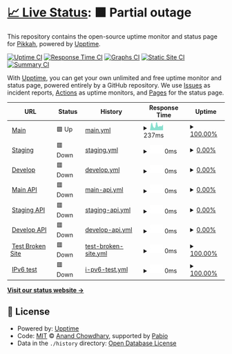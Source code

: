 # [📈 Live Status](https://demo.upptime.js.org): <!--live status--> **🟧 Partial outage**

This repository contains the open-source uptime monitor and status page for [Pikkah](https://demo.upptime.js.org), powered by [Upptime](https://github.com/upptime/upptime).

[![Uptime CI](https://github.com/Pikkah/upptime/workflows/Uptime%20CI/badge.svg)](https://github.com/Pikkah/upptime/actions?query=workflow%3A%22Uptime+CI%22)
[![Response Time CI](https://github.com/Pikkah/upptime/workflows/Response%20Time%20CI/badge.svg)](https://github.com/Pikkah/upptime/actions?query=workflow%3A%22Response+Time+CI%22)
[![Graphs CI](https://github.com/Pikkah/upptime/workflows/Graphs%20CI/badge.svg)](https://github.com/Pikkah/upptime/actions?query=workflow%3A%22Graphs+CI%22)
[![Static Site CI](https://github.com/Pikkah/upptime/workflows/Static%20Site%20CI/badge.svg)](https://github.com/Pikkah/upptime/actions?query=workflow%3A%22Static+Site+CI%22)
[![Summary CI](https://github.com/Pikkah/upptime/workflows/Summary%20CI/badge.svg)](https://github.com/Pikkah/upptime/actions?query=workflow%3A%22Summary+CI%22)

With [Upptime](https://upptime.js.org), you can get your own unlimited and free uptime monitor and status page, powered entirely by a GitHub repository. We use [Issues](https://github.com/Pikkah/upptime/issues) as incident reports, [Actions](https://github.com/Pikkah/upptime/actions) as uptime monitors, and [Pages](https://demo.upptime.js.org) for the status page.

<!--start: status pages-->
<!-- This summary is generated by Upptime (https://github.com/upptime/upptime) -->
<!-- Do not edit this manually, your changes will be overwritten -->
<!-- prettier-ignore -->
| URL | Status | History | Response Time | Uptime |
| --- | ------ | ------- | ------------- | ------ |
| <img alt="" src="https://icons.duckduckgo.com/ip3/www.pikkah.com.ico" height="13"> [Main](https://www.pikkah.com) | 🟩 Up | [main.yml](https://github.com/Pikkah/upptime/commits/HEAD/history/main.yml) | <details><summary><img alt="Response time graph" src="./graphs/main/response-time-week.png" height="20"> 237ms</summary><br><a href="https://demo.upptime.js.org/history/main"><img alt="Response time 237" src="https://img.shields.io/endpoint?url=https%3A%2F%2Fraw.githubusercontent.com%2FPikkah%2Fupptime%2FHEAD%2Fapi%2Fmain%2Fresponse-time.json"></a><br><a href="https://demo.upptime.js.org/history/main"><img alt="24-hour response time 188" src="https://img.shields.io/endpoint?url=https%3A%2F%2Fraw.githubusercontent.com%2FPikkah%2Fupptime%2FHEAD%2Fapi%2Fmain%2Fresponse-time-day.json"></a><br><a href="https://demo.upptime.js.org/history/main"><img alt="7-day response time 237" src="https://img.shields.io/endpoint?url=https%3A%2F%2Fraw.githubusercontent.com%2FPikkah%2Fupptime%2FHEAD%2Fapi%2Fmain%2Fresponse-time-week.json"></a><br><a href="https://demo.upptime.js.org/history/main"><img alt="30-day response time 237" src="https://img.shields.io/endpoint?url=https%3A%2F%2Fraw.githubusercontent.com%2FPikkah%2Fupptime%2FHEAD%2Fapi%2Fmain%2Fresponse-time-month.json"></a><br><a href="https://demo.upptime.js.org/history/main"><img alt="1-year response time 237" src="https://img.shields.io/endpoint?url=https%3A%2F%2Fraw.githubusercontent.com%2FPikkah%2Fupptime%2FHEAD%2Fapi%2Fmain%2Fresponse-time-year.json"></a></details> | <details><summary><a href="https://demo.upptime.js.org/history/main">100.00%</a></summary><a href="https://demo.upptime.js.org/history/main"><img alt="All-time uptime 100.00%" src="https://img.shields.io/endpoint?url=https%3A%2F%2Fraw.githubusercontent.com%2FPikkah%2Fupptime%2FHEAD%2Fapi%2Fmain%2Fuptime.json"></a><br><a href="https://demo.upptime.js.org/history/main"><img alt="24-hour uptime 100.00%" src="https://img.shields.io/endpoint?url=https%3A%2F%2Fraw.githubusercontent.com%2FPikkah%2Fupptime%2FHEAD%2Fapi%2Fmain%2Fuptime-day.json"></a><br><a href="https://demo.upptime.js.org/history/main"><img alt="7-day uptime 100.00%" src="https://img.shields.io/endpoint?url=https%3A%2F%2Fraw.githubusercontent.com%2FPikkah%2Fupptime%2FHEAD%2Fapi%2Fmain%2Fuptime-week.json"></a><br><a href="https://demo.upptime.js.org/history/main"><img alt="30-day uptime 100.00%" src="https://img.shields.io/endpoint?url=https%3A%2F%2Fraw.githubusercontent.com%2FPikkah%2Fupptime%2FHEAD%2Fapi%2Fmain%2Fuptime-month.json"></a><br><a href="https://demo.upptime.js.org/history/main"><img alt="1-year uptime 100.00%" src="https://img.shields.io/endpoint?url=https%3A%2F%2Fraw.githubusercontent.com%2FPikkah%2Fupptime%2FHEAD%2Fapi%2Fmain%2Fuptime-year.json"></a></details>
| <img alt="" src="https://icons.duckduckgo.com/ip3/www.staging.pikkah.com.ico" height="13"> [Staging](https://www.staging.pikkah.com) | 🟥 Down | [staging.yml](https://github.com/Pikkah/upptime/commits/HEAD/history/staging.yml) | <details><summary><img alt="Response time graph" src="./graphs/staging/response-time-week.png" height="20"> 0ms</summary><br><a href="https://demo.upptime.js.org/history/staging"><img alt="Response time 0" src="https://img.shields.io/endpoint?url=https%3A%2F%2Fraw.githubusercontent.com%2FPikkah%2Fupptime%2FHEAD%2Fapi%2Fstaging%2Fresponse-time.json"></a><br><a href="https://demo.upptime.js.org/history/staging"><img alt="24-hour response time 0" src="https://img.shields.io/endpoint?url=https%3A%2F%2Fraw.githubusercontent.com%2FPikkah%2Fupptime%2FHEAD%2Fapi%2Fstaging%2Fresponse-time-day.json"></a><br><a href="https://demo.upptime.js.org/history/staging"><img alt="7-day response time 0" src="https://img.shields.io/endpoint?url=https%3A%2F%2Fraw.githubusercontent.com%2FPikkah%2Fupptime%2FHEAD%2Fapi%2Fstaging%2Fresponse-time-week.json"></a><br><a href="https://demo.upptime.js.org/history/staging"><img alt="30-day response time 0" src="https://img.shields.io/endpoint?url=https%3A%2F%2Fraw.githubusercontent.com%2FPikkah%2Fupptime%2FHEAD%2Fapi%2Fstaging%2Fresponse-time-month.json"></a><br><a href="https://demo.upptime.js.org/history/staging"><img alt="1-year response time 0" src="https://img.shields.io/endpoint?url=https%3A%2F%2Fraw.githubusercontent.com%2FPikkah%2Fupptime%2FHEAD%2Fapi%2Fstaging%2Fresponse-time-year.json"></a></details> | <details><summary><a href="https://demo.upptime.js.org/history/staging">0.00%</a></summary><a href="https://demo.upptime.js.org/history/staging"><img alt="All-time uptime 0.00%" src="https://img.shields.io/endpoint?url=https%3A%2F%2Fraw.githubusercontent.com%2FPikkah%2Fupptime%2FHEAD%2Fapi%2Fstaging%2Fuptime.json"></a><br><a href="https://demo.upptime.js.org/history/staging"><img alt="24-hour uptime 0.00%" src="https://img.shields.io/endpoint?url=https%3A%2F%2Fraw.githubusercontent.com%2FPikkah%2Fupptime%2FHEAD%2Fapi%2Fstaging%2Fuptime-day.json"></a><br><a href="https://demo.upptime.js.org/history/staging"><img alt="7-day uptime 0.00%" src="https://img.shields.io/endpoint?url=https%3A%2F%2Fraw.githubusercontent.com%2FPikkah%2Fupptime%2FHEAD%2Fapi%2Fstaging%2Fuptime-week.json"></a><br><a href="https://demo.upptime.js.org/history/staging"><img alt="30-day uptime 0.00%" src="https://img.shields.io/endpoint?url=https%3A%2F%2Fraw.githubusercontent.com%2FPikkah%2Fupptime%2FHEAD%2Fapi%2Fstaging%2Fuptime-month.json"></a><br><a href="https://demo.upptime.js.org/history/staging"><img alt="1-year uptime 0.00%" src="https://img.shields.io/endpoint?url=https%3A%2F%2Fraw.githubusercontent.com%2FPikkah%2Fupptime%2FHEAD%2Fapi%2Fstaging%2Fuptime-year.json"></a></details>
| <img alt="" src="https://icons.duckduckgo.com/ip3/www.develop.pikkah.com.ico" height="13"> [Develop](https://www.develop.pikkah.com) | 🟥 Down | [develop.yml](https://github.com/Pikkah/upptime/commits/HEAD/history/develop.yml) | <details><summary><img alt="Response time graph" src="./graphs/develop/response-time-week.png" height="20"> 0ms</summary><br><a href="https://demo.upptime.js.org/history/develop"><img alt="Response time 0" src="https://img.shields.io/endpoint?url=https%3A%2F%2Fraw.githubusercontent.com%2FPikkah%2Fupptime%2FHEAD%2Fapi%2Fdevelop%2Fresponse-time.json"></a><br><a href="https://demo.upptime.js.org/history/develop"><img alt="24-hour response time 0" src="https://img.shields.io/endpoint?url=https%3A%2F%2Fraw.githubusercontent.com%2FPikkah%2Fupptime%2FHEAD%2Fapi%2Fdevelop%2Fresponse-time-day.json"></a><br><a href="https://demo.upptime.js.org/history/develop"><img alt="7-day response time 0" src="https://img.shields.io/endpoint?url=https%3A%2F%2Fraw.githubusercontent.com%2FPikkah%2Fupptime%2FHEAD%2Fapi%2Fdevelop%2Fresponse-time-week.json"></a><br><a href="https://demo.upptime.js.org/history/develop"><img alt="30-day response time 0" src="https://img.shields.io/endpoint?url=https%3A%2F%2Fraw.githubusercontent.com%2FPikkah%2Fupptime%2FHEAD%2Fapi%2Fdevelop%2Fresponse-time-month.json"></a><br><a href="https://demo.upptime.js.org/history/develop"><img alt="1-year response time 0" src="https://img.shields.io/endpoint?url=https%3A%2F%2Fraw.githubusercontent.com%2FPikkah%2Fupptime%2FHEAD%2Fapi%2Fdevelop%2Fresponse-time-year.json"></a></details> | <details><summary><a href="https://demo.upptime.js.org/history/develop">0.00%</a></summary><a href="https://demo.upptime.js.org/history/develop"><img alt="All-time uptime 0.00%" src="https://img.shields.io/endpoint?url=https%3A%2F%2Fraw.githubusercontent.com%2FPikkah%2Fupptime%2FHEAD%2Fapi%2Fdevelop%2Fuptime.json"></a><br><a href="https://demo.upptime.js.org/history/develop"><img alt="24-hour uptime 0.00%" src="https://img.shields.io/endpoint?url=https%3A%2F%2Fraw.githubusercontent.com%2FPikkah%2Fupptime%2FHEAD%2Fapi%2Fdevelop%2Fuptime-day.json"></a><br><a href="https://demo.upptime.js.org/history/develop"><img alt="7-day uptime 0.00%" src="https://img.shields.io/endpoint?url=https%3A%2F%2Fraw.githubusercontent.com%2FPikkah%2Fupptime%2FHEAD%2Fapi%2Fdevelop%2Fuptime-week.json"></a><br><a href="https://demo.upptime.js.org/history/develop"><img alt="30-day uptime 0.00%" src="https://img.shields.io/endpoint?url=https%3A%2F%2Fraw.githubusercontent.com%2FPikkah%2Fupptime%2FHEAD%2Fapi%2Fdevelop%2Fuptime-month.json"></a><br><a href="https://demo.upptime.js.org/history/develop"><img alt="1-year uptime 0.00%" src="https://img.shields.io/endpoint?url=https%3A%2F%2Fraw.githubusercontent.com%2FPikkah%2Fupptime%2FHEAD%2Fapi%2Fdevelop%2Fuptime-year.json"></a></details>
| <img alt="" src="https://icons.duckduckgo.com/ip3/www.api.pikkah.com.ico" height="13"> [Main API](https://www.api.pikkah.com) | 🟥 Down | [main-api.yml](https://github.com/Pikkah/upptime/commits/HEAD/history/main-api.yml) | <details><summary><img alt="Response time graph" src="./graphs/main-api/response-time-week.png" height="20"> 0ms</summary><br><a href="https://demo.upptime.js.org/history/main-api"><img alt="Response time 0" src="https://img.shields.io/endpoint?url=https%3A%2F%2Fraw.githubusercontent.com%2FPikkah%2Fupptime%2FHEAD%2Fapi%2Fmain-api%2Fresponse-time.json"></a><br><a href="https://demo.upptime.js.org/history/main-api"><img alt="24-hour response time 0" src="https://img.shields.io/endpoint?url=https%3A%2F%2Fraw.githubusercontent.com%2FPikkah%2Fupptime%2FHEAD%2Fapi%2Fmain-api%2Fresponse-time-day.json"></a><br><a href="https://demo.upptime.js.org/history/main-api"><img alt="7-day response time 0" src="https://img.shields.io/endpoint?url=https%3A%2F%2Fraw.githubusercontent.com%2FPikkah%2Fupptime%2FHEAD%2Fapi%2Fmain-api%2Fresponse-time-week.json"></a><br><a href="https://demo.upptime.js.org/history/main-api"><img alt="30-day response time 0" src="https://img.shields.io/endpoint?url=https%3A%2F%2Fraw.githubusercontent.com%2FPikkah%2Fupptime%2FHEAD%2Fapi%2Fmain-api%2Fresponse-time-month.json"></a><br><a href="https://demo.upptime.js.org/history/main-api"><img alt="1-year response time 0" src="https://img.shields.io/endpoint?url=https%3A%2F%2Fraw.githubusercontent.com%2FPikkah%2Fupptime%2FHEAD%2Fapi%2Fmain-api%2Fresponse-time-year.json"></a></details> | <details><summary><a href="https://demo.upptime.js.org/history/main-api">0.00%</a></summary><a href="https://demo.upptime.js.org/history/main-api"><img alt="All-time uptime 0.00%" src="https://img.shields.io/endpoint?url=https%3A%2F%2Fraw.githubusercontent.com%2FPikkah%2Fupptime%2FHEAD%2Fapi%2Fmain-api%2Fuptime.json"></a><br><a href="https://demo.upptime.js.org/history/main-api"><img alt="24-hour uptime 0.00%" src="https://img.shields.io/endpoint?url=https%3A%2F%2Fraw.githubusercontent.com%2FPikkah%2Fupptime%2FHEAD%2Fapi%2Fmain-api%2Fuptime-day.json"></a><br><a href="https://demo.upptime.js.org/history/main-api"><img alt="7-day uptime 0.00%" src="https://img.shields.io/endpoint?url=https%3A%2F%2Fraw.githubusercontent.com%2FPikkah%2Fupptime%2FHEAD%2Fapi%2Fmain-api%2Fuptime-week.json"></a><br><a href="https://demo.upptime.js.org/history/main-api"><img alt="30-day uptime 0.00%" src="https://img.shields.io/endpoint?url=https%3A%2F%2Fraw.githubusercontent.com%2FPikkah%2Fupptime%2FHEAD%2Fapi%2Fmain-api%2Fuptime-month.json"></a><br><a href="https://demo.upptime.js.org/history/main-api"><img alt="1-year uptime 0.00%" src="https://img.shields.io/endpoint?url=https%3A%2F%2Fraw.githubusercontent.com%2FPikkah%2Fupptime%2FHEAD%2Fapi%2Fmain-api%2Fuptime-year.json"></a></details>
| <img alt="" src="https://icons.duckduckgo.com/ip3/www.staging-api.pikkah.com.ico" height="13"> [Staging API](https://www.staging-api.pikkah.com) | 🟥 Down | [staging-api.yml](https://github.com/Pikkah/upptime/commits/HEAD/history/staging-api.yml) | <details><summary><img alt="Response time graph" src="./graphs/staging-api/response-time-week.png" height="20"> 0ms</summary><br><a href="https://demo.upptime.js.org/history/staging-api"><img alt="Response time 0" src="https://img.shields.io/endpoint?url=https%3A%2F%2Fraw.githubusercontent.com%2FPikkah%2Fupptime%2FHEAD%2Fapi%2Fstaging-api%2Fresponse-time.json"></a><br><a href="https://demo.upptime.js.org/history/staging-api"><img alt="24-hour response time 0" src="https://img.shields.io/endpoint?url=https%3A%2F%2Fraw.githubusercontent.com%2FPikkah%2Fupptime%2FHEAD%2Fapi%2Fstaging-api%2Fresponse-time-day.json"></a><br><a href="https://demo.upptime.js.org/history/staging-api"><img alt="7-day response time 0" src="https://img.shields.io/endpoint?url=https%3A%2F%2Fraw.githubusercontent.com%2FPikkah%2Fupptime%2FHEAD%2Fapi%2Fstaging-api%2Fresponse-time-week.json"></a><br><a href="https://demo.upptime.js.org/history/staging-api"><img alt="30-day response time 0" src="https://img.shields.io/endpoint?url=https%3A%2F%2Fraw.githubusercontent.com%2FPikkah%2Fupptime%2FHEAD%2Fapi%2Fstaging-api%2Fresponse-time-month.json"></a><br><a href="https://demo.upptime.js.org/history/staging-api"><img alt="1-year response time 0" src="https://img.shields.io/endpoint?url=https%3A%2F%2Fraw.githubusercontent.com%2FPikkah%2Fupptime%2FHEAD%2Fapi%2Fstaging-api%2Fresponse-time-year.json"></a></details> | <details><summary><a href="https://demo.upptime.js.org/history/staging-api">0.00%</a></summary><a href="https://demo.upptime.js.org/history/staging-api"><img alt="All-time uptime 0.00%" src="https://img.shields.io/endpoint?url=https%3A%2F%2Fraw.githubusercontent.com%2FPikkah%2Fupptime%2FHEAD%2Fapi%2Fstaging-api%2Fuptime.json"></a><br><a href="https://demo.upptime.js.org/history/staging-api"><img alt="24-hour uptime 0.00%" src="https://img.shields.io/endpoint?url=https%3A%2F%2Fraw.githubusercontent.com%2FPikkah%2Fupptime%2FHEAD%2Fapi%2Fstaging-api%2Fuptime-day.json"></a><br><a href="https://demo.upptime.js.org/history/staging-api"><img alt="7-day uptime 0.00%" src="https://img.shields.io/endpoint?url=https%3A%2F%2Fraw.githubusercontent.com%2FPikkah%2Fupptime%2FHEAD%2Fapi%2Fstaging-api%2Fuptime-week.json"></a><br><a href="https://demo.upptime.js.org/history/staging-api"><img alt="30-day uptime 0.00%" src="https://img.shields.io/endpoint?url=https%3A%2F%2Fraw.githubusercontent.com%2FPikkah%2Fupptime%2FHEAD%2Fapi%2Fstaging-api%2Fuptime-month.json"></a><br><a href="https://demo.upptime.js.org/history/staging-api"><img alt="1-year uptime 0.00%" src="https://img.shields.io/endpoint?url=https%3A%2F%2Fraw.githubusercontent.com%2FPikkah%2Fupptime%2FHEAD%2Fapi%2Fstaging-api%2Fuptime-year.json"></a></details>
| <img alt="" src="https://icons.duckduckgo.com/ip3/www.develop-api.pikkah.com.ico" height="13"> [Develop API](https://www.develop-api.pikkah.com) | 🟥 Down | [develop-api.yml](https://github.com/Pikkah/upptime/commits/HEAD/history/develop-api.yml) | <details><summary><img alt="Response time graph" src="./graphs/develop-api/response-time-week.png" height="20"> 0ms</summary><br><a href="https://demo.upptime.js.org/history/develop-api"><img alt="Response time 0" src="https://img.shields.io/endpoint?url=https%3A%2F%2Fraw.githubusercontent.com%2FPikkah%2Fupptime%2FHEAD%2Fapi%2Fdevelop-api%2Fresponse-time.json"></a><br><a href="https://demo.upptime.js.org/history/develop-api"><img alt="24-hour response time 0" src="https://img.shields.io/endpoint?url=https%3A%2F%2Fraw.githubusercontent.com%2FPikkah%2Fupptime%2FHEAD%2Fapi%2Fdevelop-api%2Fresponse-time-day.json"></a><br><a href="https://demo.upptime.js.org/history/develop-api"><img alt="7-day response time 0" src="https://img.shields.io/endpoint?url=https%3A%2F%2Fraw.githubusercontent.com%2FPikkah%2Fupptime%2FHEAD%2Fapi%2Fdevelop-api%2Fresponse-time-week.json"></a><br><a href="https://demo.upptime.js.org/history/develop-api"><img alt="30-day response time 0" src="https://img.shields.io/endpoint?url=https%3A%2F%2Fraw.githubusercontent.com%2FPikkah%2Fupptime%2FHEAD%2Fapi%2Fdevelop-api%2Fresponse-time-month.json"></a><br><a href="https://demo.upptime.js.org/history/develop-api"><img alt="1-year response time 0" src="https://img.shields.io/endpoint?url=https%3A%2F%2Fraw.githubusercontent.com%2FPikkah%2Fupptime%2FHEAD%2Fapi%2Fdevelop-api%2Fresponse-time-year.json"></a></details> | <details><summary><a href="https://demo.upptime.js.org/history/develop-api">0.00%</a></summary><a href="https://demo.upptime.js.org/history/develop-api"><img alt="All-time uptime 0.00%" src="https://img.shields.io/endpoint?url=https%3A%2F%2Fraw.githubusercontent.com%2FPikkah%2Fupptime%2FHEAD%2Fapi%2Fdevelop-api%2Fuptime.json"></a><br><a href="https://demo.upptime.js.org/history/develop-api"><img alt="24-hour uptime 0.00%" src="https://img.shields.io/endpoint?url=https%3A%2F%2Fraw.githubusercontent.com%2FPikkah%2Fupptime%2FHEAD%2Fapi%2Fdevelop-api%2Fuptime-day.json"></a><br><a href="https://demo.upptime.js.org/history/develop-api"><img alt="7-day uptime 0.00%" src="https://img.shields.io/endpoint?url=https%3A%2F%2Fraw.githubusercontent.com%2FPikkah%2Fupptime%2FHEAD%2Fapi%2Fdevelop-api%2Fuptime-week.json"></a><br><a href="https://demo.upptime.js.org/history/develop-api"><img alt="30-day uptime 0.00%" src="https://img.shields.io/endpoint?url=https%3A%2F%2Fraw.githubusercontent.com%2FPikkah%2Fupptime%2FHEAD%2Fapi%2Fdevelop-api%2Fuptime-month.json"></a><br><a href="https://demo.upptime.js.org/history/develop-api"><img alt="1-year uptime 0.00%" src="https://img.shields.io/endpoint?url=https%3A%2F%2Fraw.githubusercontent.com%2FPikkah%2Fupptime%2FHEAD%2Fapi%2Fdevelop-api%2Fuptime-year.json"></a></details>
| <img alt="" src="https://icons.duckduckgo.com/ip3/thissitedoesnotexist.koj.co.ico" height="13"> [Test Broken Site](https://thissitedoesnotexist.koj.co) | 🟥 Down | [test-broken-site.yml](https://github.com/Pikkah/upptime/commits/HEAD/history/test-broken-site.yml) | <details><summary><img alt="Response time graph" src="./graphs/test-broken-site/response-time-week.png" height="20"> 0ms</summary><br><a href="https://demo.upptime.js.org/history/test-broken-site"><img alt="Response time 0" src="https://img.shields.io/endpoint?url=https%3A%2F%2Fraw.githubusercontent.com%2FPikkah%2Fupptime%2FHEAD%2Fapi%2Ftest-broken-site%2Fresponse-time.json"></a><br><a href="https://demo.upptime.js.org/history/test-broken-site"><img alt="24-hour response time 0" src="https://img.shields.io/endpoint?url=https%3A%2F%2Fraw.githubusercontent.com%2FPikkah%2Fupptime%2FHEAD%2Fapi%2Ftest-broken-site%2Fresponse-time-day.json"></a><br><a href="https://demo.upptime.js.org/history/test-broken-site"><img alt="7-day response time 0" src="https://img.shields.io/endpoint?url=https%3A%2F%2Fraw.githubusercontent.com%2FPikkah%2Fupptime%2FHEAD%2Fapi%2Ftest-broken-site%2Fresponse-time-week.json"></a><br><a href="https://demo.upptime.js.org/history/test-broken-site"><img alt="30-day response time 0" src="https://img.shields.io/endpoint?url=https%3A%2F%2Fraw.githubusercontent.com%2FPikkah%2Fupptime%2FHEAD%2Fapi%2Ftest-broken-site%2Fresponse-time-month.json"></a><br><a href="https://demo.upptime.js.org/history/test-broken-site"><img alt="1-year response time 0" src="https://img.shields.io/endpoint?url=https%3A%2F%2Fraw.githubusercontent.com%2FPikkah%2Fupptime%2FHEAD%2Fapi%2Ftest-broken-site%2Fresponse-time-year.json"></a></details> | <details><summary><a href="https://demo.upptime.js.org/history/test-broken-site">100.00%</a></summary><a href="https://demo.upptime.js.org/history/test-broken-site"><img alt="All-time uptime 100.00%" src="https://img.shields.io/endpoint?url=https%3A%2F%2Fraw.githubusercontent.com%2FPikkah%2Fupptime%2FHEAD%2Fapi%2Ftest-broken-site%2Fuptime.json"></a><br><a href="https://demo.upptime.js.org/history/test-broken-site"><img alt="24-hour uptime 100.00%" src="https://img.shields.io/endpoint?url=https%3A%2F%2Fraw.githubusercontent.com%2FPikkah%2Fupptime%2FHEAD%2Fapi%2Ftest-broken-site%2Fuptime-day.json"></a><br><a href="https://demo.upptime.js.org/history/test-broken-site"><img alt="7-day uptime 100.00%" src="https://img.shields.io/endpoint?url=https%3A%2F%2Fraw.githubusercontent.com%2FPikkah%2Fupptime%2FHEAD%2Fapi%2Ftest-broken-site%2Fuptime-week.json"></a><br><a href="https://demo.upptime.js.org/history/test-broken-site"><img alt="30-day uptime 100.00%" src="https://img.shields.io/endpoint?url=https%3A%2F%2Fraw.githubusercontent.com%2FPikkah%2Fupptime%2FHEAD%2Fapi%2Ftest-broken-site%2Fuptime-month.json"></a><br><a href="https://demo.upptime.js.org/history/test-broken-site"><img alt="1-year uptime 100.00%" src="https://img.shields.io/endpoint?url=https%3A%2F%2Fraw.githubusercontent.com%2FPikkah%2Fupptime%2FHEAD%2Fapi%2Ftest-broken-site%2Fuptime-year.json"></a></details>
| <img alt="" src="https://icons.duckduckgo.com/ip3/null.ico" height="13"> [IPv6 test](forwardemail.net) | 🟥 Down | [i-pv6-test.yml](https://github.com/Pikkah/upptime/commits/HEAD/history/i-pv6-test.yml) | <details><summary><img alt="Response time graph" src="./graphs/i-pv6-test/response-time-week.png" height="20"> 0ms</summary><br><a href="https://demo.upptime.js.org/history/i-pv6-test"><img alt="Response time 0" src="https://img.shields.io/endpoint?url=https%3A%2F%2Fraw.githubusercontent.com%2FPikkah%2Fupptime%2FHEAD%2Fapi%2Fi-pv6-test%2Fresponse-time.json"></a><br><a href="https://demo.upptime.js.org/history/i-pv6-test"><img alt="24-hour response time 0" src="https://img.shields.io/endpoint?url=https%3A%2F%2Fraw.githubusercontent.com%2FPikkah%2Fupptime%2FHEAD%2Fapi%2Fi-pv6-test%2Fresponse-time-day.json"></a><br><a href="https://demo.upptime.js.org/history/i-pv6-test"><img alt="7-day response time 0" src="https://img.shields.io/endpoint?url=https%3A%2F%2Fraw.githubusercontent.com%2FPikkah%2Fupptime%2FHEAD%2Fapi%2Fi-pv6-test%2Fresponse-time-week.json"></a><br><a href="https://demo.upptime.js.org/history/i-pv6-test"><img alt="30-day response time 0" src="https://img.shields.io/endpoint?url=https%3A%2F%2Fraw.githubusercontent.com%2FPikkah%2Fupptime%2FHEAD%2Fapi%2Fi-pv6-test%2Fresponse-time-month.json"></a><br><a href="https://demo.upptime.js.org/history/i-pv6-test"><img alt="1-year response time 0" src="https://img.shields.io/endpoint?url=https%3A%2F%2Fraw.githubusercontent.com%2FPikkah%2Fupptime%2FHEAD%2Fapi%2Fi-pv6-test%2Fresponse-time-year.json"></a></details> | <details><summary><a href="https://demo.upptime.js.org/history/i-pv6-test">100.00%</a></summary><a href="https://demo.upptime.js.org/history/i-pv6-test"><img alt="All-time uptime 100.00%" src="https://img.shields.io/endpoint?url=https%3A%2F%2Fraw.githubusercontent.com%2FPikkah%2Fupptime%2FHEAD%2Fapi%2Fi-pv6-test%2Fuptime.json"></a><br><a href="https://demo.upptime.js.org/history/i-pv6-test"><img alt="24-hour uptime 100.00%" src="https://img.shields.io/endpoint?url=https%3A%2F%2Fraw.githubusercontent.com%2FPikkah%2Fupptime%2FHEAD%2Fapi%2Fi-pv6-test%2Fuptime-day.json"></a><br><a href="https://demo.upptime.js.org/history/i-pv6-test"><img alt="7-day uptime 100.00%" src="https://img.shields.io/endpoint?url=https%3A%2F%2Fraw.githubusercontent.com%2FPikkah%2Fupptime%2FHEAD%2Fapi%2Fi-pv6-test%2Fuptime-week.json"></a><br><a href="https://demo.upptime.js.org/history/i-pv6-test"><img alt="30-day uptime 100.00%" src="https://img.shields.io/endpoint?url=https%3A%2F%2Fraw.githubusercontent.com%2FPikkah%2Fupptime%2FHEAD%2Fapi%2Fi-pv6-test%2Fuptime-month.json"></a><br><a href="https://demo.upptime.js.org/history/i-pv6-test"><img alt="1-year uptime 100.00%" src="https://img.shields.io/endpoint?url=https%3A%2F%2Fraw.githubusercontent.com%2FPikkah%2Fupptime%2FHEAD%2Fapi%2Fi-pv6-test%2Fuptime-year.json"></a></details>

<!--end: status pages-->

[**Visit our status website →**](https://demo.upptime.js.org)

## 📄 License

- Powered by: [Upptime](https://github.com/upptime/upptime)
- Code: [MIT](./LICENSE) © [Anand Chowdhary](https://anandchowdhary.com), supported by [Pabio](https://pabio.com)
- Data in the `./history` directory: [Open Database License](https://opendatacommons.org/licenses/odbl/1-0/)
